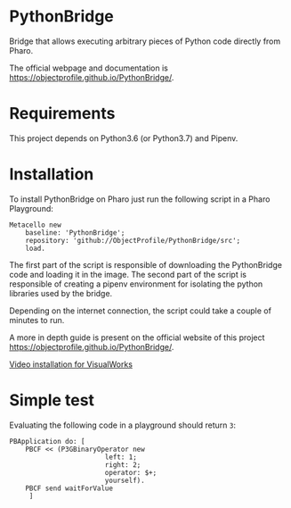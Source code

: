 # PythonBridge
 Bridge that allows executing arbitrary pieces of Python code directly from Pharo.
 
 The official webpage and documentation is https://objectprofile.github.io/PythonBridge/.

# Requirements

This project depends on Python3.6 (or Python3.7) and Pipenv.

# Installation

To install PythonBridge on Pharo just run the following script in a Pharo Playground:
```Smalltalk
Metacello new
    baseline: 'PythonBridge';
    repository: 'github://ObjectProfile/PythonBridge/src';
    load.
``` 
The first part of the script is responsible of downloading the PythonBridge code and loading it in the image.
The second part of the script is responsible of creating a pipenv environment for isolating the python libraries used by the bridge.

Depending on the internet connection, the script could take a couple of minutes to run.

A more in depth guide is present on the official website of this project https://objectprofile.github.io/PythonBridge/.

[Video installation for VisualWorks](https://vimeo.com/401190276)

# Simple test

Evaluating the following code in a playground should return `3`:
```Smalltalk
PBApplication do: [ 
	PBCF << (P3GBinaryOperator new
						left: 1;
						right: 2;
						operator: $+;
						yourself).
	PBCF send waitForValue
	 ]
```
